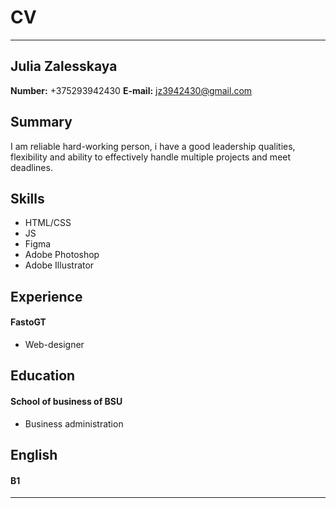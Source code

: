 # CV
---
## Julia Zalesskaya
__Number:__ +375293942430
__E-mail:__ jz3942430@gmail.com

## Summary
I am reliable hard-working person, i have a good leadership qualities, flexibility and ability to effectively handle multiple projects and meet deadlines.

## Skills
* HTML/CSS
* JS
* Figma
* Adobe Photoshop
* Adobe Illustrator

## Experience
#### FastoGT
* Web-designer

## Education
#### School of business of BSU
* Business administration

## English
#### B1
---